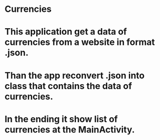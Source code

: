 # Currencies
# This application get a data of currencies from a website in format .json.
# Than the app reconvert .json into class that contains the data of currencies.
# In the ending it show list of currencies at the MainActivity.
